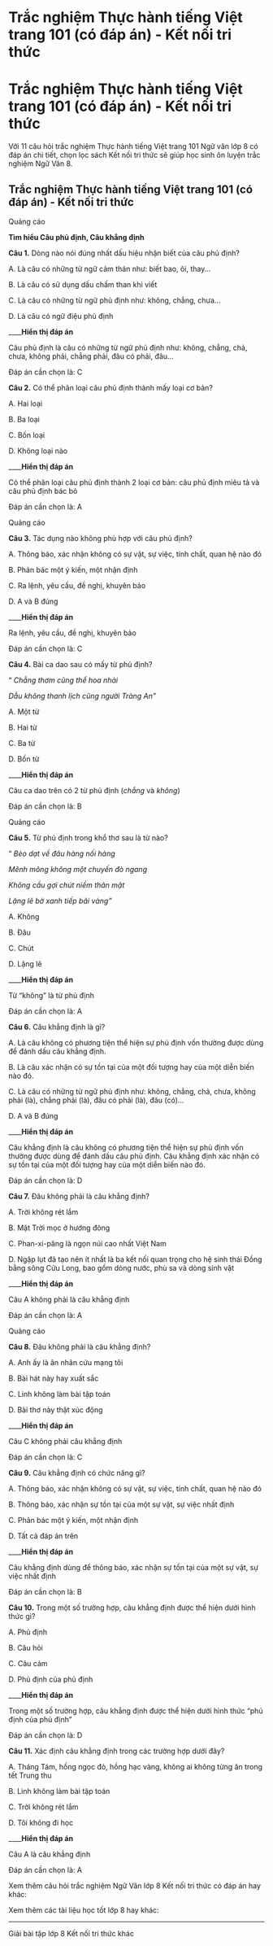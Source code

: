 # Trắc nghiệm Thực hành tiếng Việt trang 101 (có đáp án) - Kết nối tri thức

# Trắc nghiệm Thực hành tiếng Việt trang 101 (có đáp án) - Kết nối tri thức

Với 11 câu hỏi trắc nghiệm Thực hành tiếng Việt trang 101 Ngữ văn lớp 8 có đáp án chi tiết, chọn lọc sách Kết nối tri thức sẽ giúp học sinh ôn luyện trắc nghiệm Ngữ Văn 8.

## Trắc nghiệm Thực hành tiếng Việt trang 101 (có đáp án) - Kết nối tri thức

Quảng cáo

**Tìm hiểu Câu phủ định, Câu khẳng định**

**Câu 1.** Dòng nào nói đúng nhất dấu hiệu nhận biết của câu phủ định?

A. Là câu có những từ ngữ cảm thán như: biết bao, ôi, thay…

B. Là câu có sử dụng dấu chấm than khi viết

C. Là câu có những từ ngữ phủ định như: không, chẳng, chưa…

D. Là câu có ngữ điệu phủ định

____**Hiển thị đáp án**

Câu phủ định là câu có những từ ngữ phủ định như: không, chẳng, chả, chưa, không phải, chẳng phải, đâu có phải, đâu…

Đáp án cần chọn là: C

**Câu 2.** Có thể phân loại câu phủ định thành mấy loại cơ bản?

A. Hai loại

B. Ba loại

C. Bốn loại

D. Không loại nào

____**Hiển thị đáp án**

Có thể phân loại câu phủ định thành 2 loại cơ bản: câu phủ định miêu tả và câu phủ định bác bỏ

Đáp án cần chọn là: A

Quảng cáo

**Câu 3.** Tác dụng nào không phù hợp với câu phủ định?

A. Thông báo, xác nhận không có sự vật, sự việc, tính chất, quan hệ nào đó

B. Phản bác một ý kiến, một nhận định

C. Ra lệnh, yêu cầu, đề nghị, khuyên bảo

D. A và B đúng

____**Hiển thị đáp án**

Ra lệnh, yêu cầu, đề nghị, khuyên bảo

Đáp án cần chọn là: C

**Câu 4.** Bài ca dao sau có mấy từ phủ định?

“ _Chẳng thơm cũng thể hoa nhài_

_Dẫu không thanh lịch cũng người Tràng An”_

A. Một từ

B. Hai từ

C. Ba từ

D. Bốn từ

____**Hiển thị đáp án**

Câu ca dao trên có 2 từ phủ định (_chẳng_ và  _không_)

Đáp án cần chọn là: B

Quảng cáo

**Câu 5.** Từ phủ định trong khổ thơ sau là từ nào?

“ _Bèo dạt về đâu hàng nối hàng_

_Mênh mông không một chuyến đò ngang_

_Không cầu gợi chút niềm thân mật_

_Lặng lẽ bờ xanh tiếp bãi vàng”_

A. Không

B. Đâu

C. Chút

D. Lặng lẽ

____**Hiển thị đáp án**

Từ “không” là từ phủ định

Đáp án cần chọn là: A

**Câu 6.** Câu khẳng định là gì?

A. Là câu không có phương tiện thể hiện sự phủ định vốn thường được dùng để đánh dấu câu khẳng định.

B. Là câu xác nhận có sự tồn tại của một đối tượng hay của một diễn biến nào đó.

C. Là câu có những từ ngữ phủ định như: không, chẳng, chả, chưa, không phải (là), chẳng phải (là), đâu có phải (là), đâu (có)…

D. A và B đúng

____**Hiển thị đáp án**

Câu khẳng định là câu không có phương tiện thể hiện sự phủ định vốn thường được dùng để đánh dấu câu phủ định. Câu khẳng định xác nhận có sự tồn tại của một đối tượng hay của một diễn biến nào đó.

Đáp án cần chọn là: D

**Câu 7.** Đâu không phải là câu khẳng định?

A. Trời không rét lắm

B. Mặt Trời mọc ở hướng đông

C. Phan-xi-păng là ngọn núi cao nhất Việt Nam

D. Ngập lụt đã tạo nên ít nhất là ba kết nối quan trọng cho hệ sinh thái Đồng bằng sông Cửu Long, bao gồm dòng nước, phù sa và dòng sinh vật

____**Hiển thị đáp án**

Câu A không phải là câu khẳng định

Đáp án cần chọn là: A

Quảng cáo

**Câu 8.** Đâu không phải là câu khẳng định?

A. Anh ấy là ân nhân cứu mạng tôi

B. Bài hát này hay xuất sắc

C. Linh không làm bài tập toán

D. Bài thơ này thật xúc động

____**Hiển thị đáp án**

Câu C không phải câu khẳng định

Đáp án cần chọn là: C

**Câu 9.** Câu khẳng định có chức năng gì?

A. Thông báo, xác nhận không có sự vật, sự việc, tính chất, quan hệ nào đó

B. Thông báo, xác nhận sự tồn tại của một sự vật, sự việc nhất định

C. Phản bác một ý kiến, một nhận định

D. Tất cả đáp án trên

____**Hiển thị đáp án**

Câu khẳng định dùng để thông báo, xác nhận sự tồn tại của một sự vật, sự việc nhất định

Đáp án cần chọn là: B

**Câu 10.** Trong một số trường hợp, câu khẳng định được thể hiện dưới hình thức gì?

A. Phủ định

B. Câu hỏi

C. Câu cảm

D. Phủ định của phủ định

____**Hiển thị đáp án**

Trong một số trường hợp, câu khẳng định được thể hiện dưới hình thức “phủ định của phủ định”

Đáp án cần chọn là: D

**Câu 11.** Xác định câu khẳng định trong các trường hợp dưới đây?

A. Tháng Tám, hồng ngọc đỏ, hồng hạc vàng, không ai không từng ăn trong tết Trung thu

B. Linh không làm bài tập toán

C. Trời không rét lắm

D. Tôi không đi học

____**Hiển thị đáp án**

Câu A là câu khẳng định

Đáp án cần chọn là: A

Xem thêm câu hỏi trắc nghiệm Ngữ Văn lớp 8 Kết nối tri thức có đáp án hay khác:

Xem thêm các tài liệu học tốt lớp 8 hay khác:

* * *

Giải bài tập lớp 8 Kết nối tri thức khác
